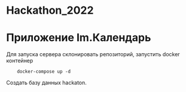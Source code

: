 # Hackathon_2022
# Приложение Im.Календарь
Для запуска сервера склонировать репозиторий, запустить docker контейнер
```
    docker-compose up -d
```
Создать базу данных hackaton.
